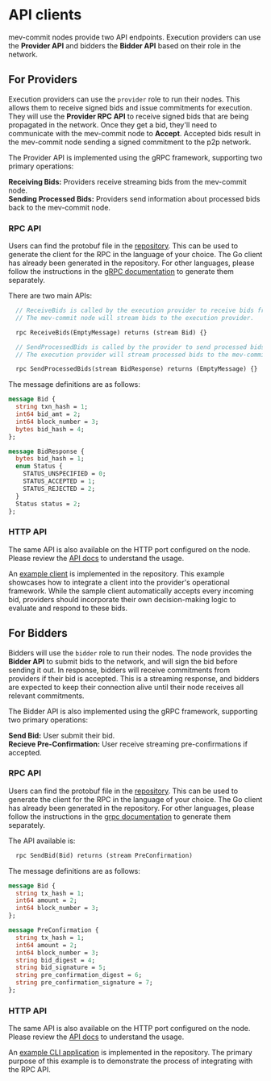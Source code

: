 # API clients

mev-commit nodes provide two API endpoints. Execution providers can use the **Provider API** and bidders the **Bidder API** based on their role in the network.

## For Providers

Execution providers can use the `provider` role to run their nodes. This allows them to receive signed bids and issue commitments for execution. They will use the **Provider RPC API** to receive signed bids that are being propagated in the network. Once they get a bid, they'll need to communicate with the mev-commit node to **Accept**. Accepted bids result in the mev-commit node sending a signed commitment to the p2p network.

The Provider API is implemented using the gRPC framework, supporting two primary operations:

**Receiving Bids:** Providers receive streaming bids from the mev-commit node.
<br>**Sending Processed Bids:** Providers send information about processed bids back to the mev-commit node.</br>

### RPC API

Users can find the protobuf file in the [repository](https://github.com/primevprotocol/mev-commit/blob/main/rpc/providerapi/v1/providerapi.proto). This can be used to generate the client for the RPC in the language of your choice. The Go client has already been generated in the repository. For other languages, please follow the instructions in the [gRPC documentation](https://grpc.io/docs/languages/) to generate them separately.

There are two main APIs:
```proto
  // ReceiveBids is called by the execution provider to receive bids from the mev-commit node.
  // The mev-commit node will stream bids to the execution provider.

  rpc ReceiveBids(EmptyMessage) returns (stream Bid) {}

  // SendProcessedBids is called by the provider to send processed bids to the mev-commit node.
  // The execution provider will stream processed bids to the mev-commit node.

  rpc SendProcessedBids(stream BidResponse) returns (EmptyMessage) {}
```

The message definitions are as follows:
```proto
message Bid {
  string txn_hash = 1;
  int64 bid_amt = 2;
  int64 block_number = 3;
  bytes bid_hash = 4;
};

message BidResponse {
  bytes bid_hash = 1;
  enum Status {
    STATUS_UNSPECIFIED = 0;
    STATUS_ACCEPTED = 1;
    STATUS_REJECTED = 2;
  }
  Status status = 2;
};

```

### HTTP API

The same API is also available on the HTTP port configured on the node. Please review the [API docs](https://mev-commit-docs.s3.amazonaws.com/provider.html) to understand the usage.

An [example client](https://github.com/primevprotocol/mev-commit/tree/main/examples/provideremulator) is implemented in the repository. This example showcases how to integrate a client into the provider's operational framework. While the sample client automatically accepts every incoming bid, providers should incorporate their own decision-making logic to evaluate and respond to these bids.

## For Bidders

Bidders will use the `bidder` role to run their nodes. The node provides the **Bidder API** to submit bids to the network, and will sign the bid before sending it out. In response, bidders will receive commitments from providers if their bid is accepted. This is a streaming response, and bidders are expected to keep their connection alive until their node receives all relevant commitments.

The Bidder API is also implemented using the gRPC framework, supporting two primary operations:

**Send Bid:** User submit their bid.
<br>**Recieve Pre-Confirmation:** User receive streaming pre-confirmations if accepted.</br>

### RPC API

Users can find the protobuf file in the [repository](https://github.com/primevprotocol/mev-commit/blob/main/rpc/userapi/v1/userapi.proto). This can be used to generate the client for the RPC in the language of your choice. The Go client has already been generated in the repository. For other languages, please follow the instructions in the [grpc documentation](https://grpc.io/docs/languages/) to generate them separately.

The API available is:
```proto
  rpc SendBid(Bid) returns (stream PreConfirmation)
```

The message definitions are as follows:
```proto
message Bid {
  string tx_hash = 1;
  int64 amount = 2;
  int64 block_number = 3;
};

message PreConfirmation {
  string tx_hash = 1;
  int64 amount = 2;
  int64 block_number = 3;
  string bid_digest = 4;
  string bid_signature = 5;
  string pre_confirmation_digest = 6;
  string pre_confirmation_signature = 7;
};
```

### HTTP API

The same API is also available on the HTTP port configured on the node. Please review the [API docs](https://mev-commit-docs.s3.amazonaws.com/user.html) to understand the usage.

An [example CLI application](https://github.com/primevprotocol/mev-commit/tree/main/examples/usercli) is implemented in the repository. The primary purpose of this example is to demonstrate the process of integrating with the RPC API.

